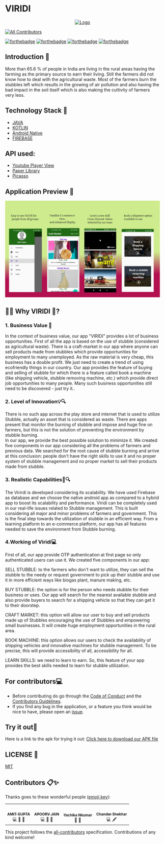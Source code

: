 # VIRIDI

<p align="center">
  <a href="https://github.com/CodeAvengers-Viridi/ViridiApp">
    <img src="https://github.com/CodeAvengers-Viridi/ViridiApp/blob/main/app/src/main/res/drawable/appbanner.png" alt="Logo" >
  </a>
  
  
<!-- ALL-CONTRIBUTORS-BADGE:START - Do not remove or modify this section -->
[![All Contributors](https://img.shields.io/badge/all_contributors-4-orange.svg?style=flat-square)](#contributors-)
<!-- ALL-CONTRIBUTORS-BADGE:END -->

[![forthebadge](https://forthebadge.com/images/badges/built-by-developers.svg)](https://forthebadge.com)
[![forthebadge](https://forthebadge.com/images/badges/powered-by-responsibility.svg)](https://forthebadge.com)
[![forthebadge](https://forthebadge.com/images/badges/open-source.svg)](https://forthebadge.com)
[![forthebadge](https://forthebadge.com/images/badges/made-with-reason.svg)](https://forthebadge.com)

## Introduction 📌
More than 65.6 % of people in India are living in the rural areas having the farming as the primary source to earn their living. Still the farmers did not know how to deal with the agricultural waste. Most of the farmers burn the stubbles left which results in the growing of air pollution and also having the bad impact in the soil itself which is also making the cultivity of farmers very less. 

## Technology Stack 🏁

* [JAVA](https://www.java.com/en/)
* [KOTLIN](https://kotlinlang.org/)
* [Android Native](https://developer.android.com/ndk)
* [FIREBASE](https://firebase.google.com/)
## API used:
* [Youtube Player View](https://developers.google.com/youtube/android/player)
* [Paper Library](https://github.com/pilgr/Paper)
* [Picasso](https://square.github.io/picasso/)

## Application Preview 👀

![image](https://github.com/apoorv11jain/ViridiApp/blob/main/WhatsApp%20Image%202020-11-04%20at%209.27.04%20PM.jpeg)


## 🏃‍♂️ Why VIRIDI 🤔?
### 1. Business Value 💼
In the context of business value, our app "VIRIDI" provides a lot of business opportunities. First of all the app is based on the use of stubble (considered as agricultural waste).  There is a craft-market in our app where anyone can sell products made from stubbles which provide opportunities for employment to many unemployed. As the raw material is very cheap, this business has a double profit. We just need to create a trend of using ecofriendly things in our country.
Our app provides the feature of buying and selling of stubble for which there is a feature called book a machine (like shipping vehicle, stubble removing machine, etc.) which provide direct job opportunities to many people. Many such business opportunities still need to be discovered - just try it..
### 2. Level of Innovation💡🔍
There is no such app across the play store and internet that is used to utilize Stubble, actually an asset that is considered as waste. There are apps present that monitor the burning of stubble and impose and huge fine on farmers, but this is not the solution of preventing the environment by stubble burning.  
In our app, we provide the best possible solution to minimize it. We created five components in our app considering all the problems of farmers and previous data. We searched for the root cause of stubble burning and arrive at this conclusion:  people don't have the right skills to use it and no proper system of stubble management and no proper market to sell their products made from stubble.
### 3. Realistic Capabilities🤖🔍
The Virirdi is developed considering its scalability. We have used Firebase as  database and we choose the native android app as compared to a hybrid app to boost its scalability and performance.  Viridi can be completely used in our real-life issues related to Stubble management. This is built considering all major and minor problems of farmers and government. This is the final step towards the utilization of stubble in an efficient way. From a learning platform to an e-commerce platform, our app has all features needed to save the environment from Stubble burning.
### 4.Working of Viridi💻
First of all, our app provide OTP authentication at first page so only authenticated users can use it.
We created five components in our app:

SELL STUBBLE: to the farmers who don't want to utilize, they can sell the stubble to the needy or request government to pick up their stubble and use it in more efficient ways like biogas plant, manure making, etc.

BUY STUBBLE: the option is for the person who needs stubble for their business or uses. Our app will search for the nearest available stubble and also provide buyers to search for a shipping vehicle so that they can get it to their doorstep.

CRAFT MARKET: this option will allow our user to buy and sell products made up of Stubbles encouraging the use of Stubbles and empowering small businesses. It will create huge employment opportunities in the rural area.

BOOK MACHINE: this option allows our users to check the availability of shipping vehicles and innovative machines for stubble management. To be precise, this will provide accessibility of all, accessibility for all.

LEARN SKILLS: we need to learn to earn. So, this feature of your app provides the best skills needed to learn for stubble utilization.

## For contributors💻
- Before contributing do go through the [Code of Conduct](https://github.com/apoorv11jain/ViridiApp/blob/main/CODE_OF_CONDUCT.md) and the [Contributors Guidelines](https://github.com/apoorv11jain/ViridiApp/blob/main/contribution.md). 
- If you find any bug in the application, or a feature you think would be nice to have, please open an [issue](https://github.com/CodeAvengers-Viridi/ViridiApp/issues).

## Try it out🔌

Here is a link to the apk for trying it out: [Click here to download our APK file](https://drive.google.com/file/d/1L9E63ikpA3_Z-fRElz6-tgILeNyPJsm2/view?usp=sharing)

## LICENSE 📜

[MIT](https://github.com/apoorv11jain/ViridiApp/blob/main/LICENSE)

## Contributors 📋✨

Thanks goes to these wonderful people ([emoji key](https://allcontributors.org/docs/en/emoji-key)):

<!-- ALL-CONTRIBUTORS-LIST:START - Do not remove or modify this section -->
<!-- prettier-ignore-start -->
<!-- markdownlint-disable -->
<table>
  <tr>
      <td align="center"><a href="https://www.linkedin.com/in/amit-gupta-217b75195/"><img src="https://avatars0.githubusercontent.com/u/57069838?s=460&u=28450c4ad783726f6022cc37167c13873a865984&v=4" width="100px;" alt=""/><br /><sub><b> AMIT GUPTA</b></sub></a><br />💻 🤔 🎨 </td>
    <td align="center"><a href="https://www.linkedin.com/in/apoorv-jain-6a847219a/"><img src="https://avatars3.githubusercontent.com/u/55422668?s=460&u=9d10ab85c07a4f443531f756a3520bafb2e847b6&v=4" width="100px;" alt=""/><br /><sub><b>APOORV JAIN</b></sub></a><br />💻 🤔 📖</td>
    <td align="center"><a href="https://www.linkedin.com/in/yachika-nkumar-108734193/"><img src="https://avatars3.githubusercontent.com/u/66946112?s=400&u=90580caaf97b23dcc9609d4eb911d979cf48b749&v=4" width="100px;" alt=""/><br /><sub><b>Yachika Nkumar</b></sub></a><br />🎨 📖 </td>
      <td align="center"><a href="https://github.com/Chander-Shekhar-26"><img src="https://avatars0.githubusercontent.com/u/63891530?s=400&u=09f684f2183020898f2a5329f7f19a9feead783c&v=4" width="100px;" alt=""/><br /><sub><b>Chander Shekhar</b></sub></a><br />💻 🖋 </td>
  </tr>
</table>

<!-- markdownlint-enable -->
<!-- prettier-ignore-end -->
<!-- ALL-CONTRIBUTORS-LIST:END -->

This project follows the [all-contributors](https://github.com/all-contributors/all-contributors) specification. Contributions of any kind welcome!

